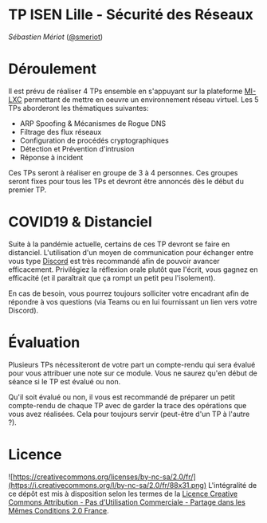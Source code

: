 # TP ISEN Lille - Sécurité des Réseaux

_Sébastien Mériot_ ([@smeriot](https://twitter.com/smeriot))

Déroulement
===========

Il est prévu de réaliser 4 TPs ensemble en s'appuyant sur la plateforme [MI-LXC](https://github.com/flesueur/mi-lxc) permettant de mettre en oeuvre un environnement réseau virtuel. Les 5 TPs aborderont les thématiques suivantes:
* ARP Spoofing & Mécanismes de Rogue DNS
* Filtrage des flux réseaux
* Configuration de procédés cryptographiques
* Détection et Prévention d'intrusion
* Réponse à incident

Ces TPs seront à réaliser en groupe de 3 à 4 personnes. Ces groupes seront fixes pour tous les TPs et devront être annoncés dès le début du premier TP.

COVID19 & Distanciel
====================

Suite à la pandémie actuelle, certains de ces TP devront se faire en distanciel. L'utilisation d'un moyen de communication pour échanger entre vous type [Discord](https://discord.com/) est très recommandé afin de pouvoir avancer efficacement. Privilégiez la réflexion orale plutôt que l'écrit, vous gagnez en efficacité (et il paraîtrait que ça rompt un petit peu l'isolement).

En cas de besoin, vous pourrez toujours solliciter votre encadrant afin de répondre à vos questions (via Teams ou en lui fournissant un lien vers votre Discord).

Évaluation
==========

Plusieurs TPs nécessiteront de votre part un compte-rendu qui sera évalué pour vous attribuer une note sur ce module. Vous ne saurez qu'en début de séance si le TP est évalué ou non.

Qu'il soit évalué ou non, il vous est recommandé de préparer un petit compte-rendu de chaque TP avec de garder la trace des opérations que vous avez réalisées. Cela pour toujours servir (peut-être d'un TP à l'autre ?).

Licence
=======

![https://creativecommons.org/licenses/by-nc-sa/2.0/fr/](https://i.creativecommons.org/l/by-nc-sa/2.0/fr/88x31.png) L'intégralité de ce dépôt est mis à disposition selon les termes de la [Licence Creative Commons Attribution - Pas d’Utilisation Commerciale - Partage dans les Mêmes Conditions 2.0 France](https://creativecommons.org/licenses/by-nc-sa/2.0/fr/).

